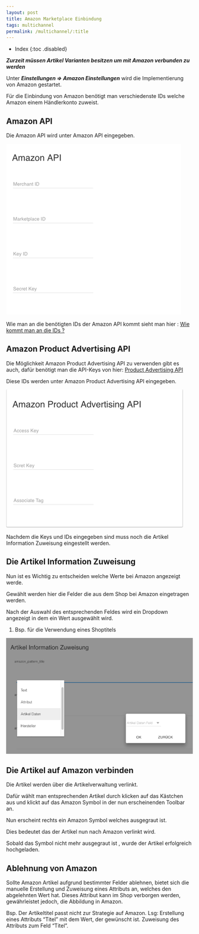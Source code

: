 ```yaml
---
layout: post
title: Amazon Marketplace Einbindung
tags: multichannel
permalink: /multichannel/:title
---
```



+ Index
{:toc .disabled}


***Zurzeit  müssen Artikel Varianten besitzen um mit Amazon verbunden zu werden***


Unter ***Einstellungen => Amazon Einstellungen*** wird die Implementierung von Amazon gestartet.


Für die Einbindung von Amazon benötigt man verschiedenste IDs welche Amazon einem Händlerkonto zuweist.


## Amazon API


Die Amazon API wird unter Amazon API eingegeben.


![Amazon API][img2]


Wie man an die benötigten IDs  der Amazon API kommt sieht man hier : [Wie kommt man an die IDs ?][1]


## Amazon Product Advertising API


Die Möglichkeit Amazon Product Advertising API zu verwenden gibt es auch, dafür benötigt man die API-Keys von hier: [Product Advertising API][2]


Diese IDs werden unter Amazon Product Advertising API eingegeben.


![Amazon Product Advertising API][img3]


Nachdem die Keys und IDs eingegeben sind muss noch die Artikel Information Zuweisung eingestellt werden.


## Die Artikel Information Zuweisung


Nun ist es Wichtig zu entscheiden welche Werte bei Amazon angezeigt werde.


Gewählt werden hier die Felder die aus dem Shop bei Amazon eingetragen werden.


Nach der Auswahl des entsprechenden Feldes wird ein Dropdown angezeigt in dem ein Wert ausgewählt wird.


1. Bsp. für die Verwendung eines Shoptitels


![dropdown][img1]


## Die Artikel auf Amazon verbinden


Die Artikel werden über die Artikelverwaltung verlinkt.


Dafür wählt man entsprechenden Artikel durch klicken auf das Kästchen aus und klickt auf das Amazon Symbol in der nun erscheinenden Toolbar an.


Nun erscheint rechts ein Amazon Symbol welches ausgegraut ist. 


Dies bedeutet das der Artikel nun nach Amazon verlinkt wird. 


Sobald das Symbol nicht mehr ausgegraut ist , wurde der Artikel erfolgreich hochgeladen.




## Ablehnung von Amazon


Sollte Amazon Artikel aufgrund bestimmter Felder ablehnen, bietet sich die manuelle Erstellung und Zuweisung eines Attributs an, welches den abgelehnten Wert hat.
Dieses Attribut kann im Shop verborgen werden, gewährleistet jedoch, die Abbildung in Amazon.


Bsp. Der Artikeltitel passt nicht zur Strategie auf Amazon. 
Lsg: Erstellung eines Attributs “Titel” mit dem Wert, der gewünscht ist. Zuweisung des Attributs zum Feld “Titel”.










[1]: https://developer.amazonservices.de/gp/mws/faq.html
[2]: https://partnernet.amazon.de/gp/advertising/api/detail/main.html
[img1]: /img/multichannel/amazon_dropdown.png
[img2]: /img/multichannel/amazon_api1.png
[img3]: /img/multichannel/amazon_api2.png
